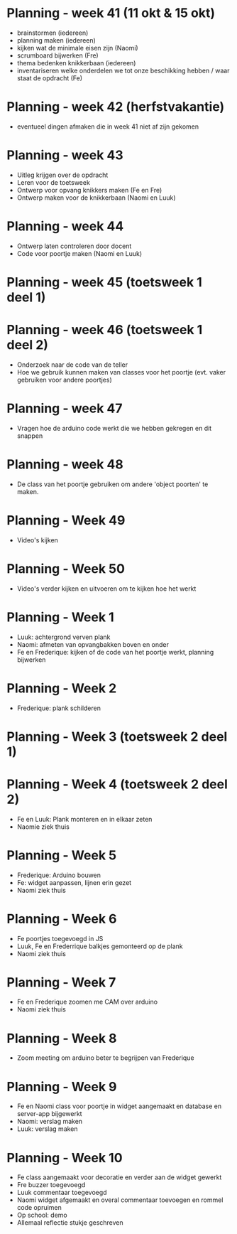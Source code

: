 # Planning - week 41 (11 okt & 15 okt)
- brainstormen (iedereen)
- planning maken (iedereen)
- kijken wat de minimale eisen zijn (Naomi)
- scrumboard bijwerken (Fre)
- thema bedenken knikkerbaan (iedereen)
- inventariseren welke onderdelen we tot onze beschikking hebben / waar staat de opdracht (Fe)


# Planning - week 42 (herfstvakantie)
- eventueel dingen afmaken die in week 41 niet af zijn gekomen 

# Planning - week 43
- Uitleg krijgen over de opdracht
- Leren voor de toetsweek
- Ontwerp voor opvang knikkers maken (Fe en Fre)
- Ontwerp maken voor de knikkerbaan (Naomi en Luuk)

# Planning - week 44
- Ontwerp laten controleren door docent 
- Code voor poortje maken (Naomi en Luuk)


# Planning - week 45 (toetsweek 1 deel 1)

# Planning - week 46 (toetsweek 1 deel 2)
- Onderzoek naar de code van de teller
- Hoe we gebruik kunnen maken van classes voor het poortje (evt. vaker gebruiken voor andere poortjes)

# Planning - week 47 
- Vragen hoe de arduino code werkt die we hebben gekregen en dit snappen

# Planning - week 48
- De class van het poortje gebruiken om andere 'object poorten' te maken. 

# Planning - Week 49
- Video's kijken

# Planning - Week 50
- Video's verder kijken en uitvoeren om te kijken hoe het werkt

# Planning - Week 1
- Luuk: achtergrond verven plank
- Naomi: afmeten van opvangbakken boven en onder
- Fe en Frederique: kijken of de code van het poortje werkt, planning bijwerken

# Planning - Week 2
- Frederique: plank schilderen

# Planning - Week 3 (toetsweek 2 deel 1)

# Planning - Week 4 (toetsweek 2 deel 2)
- Fe en Luuk: Plank monteren en in elkaar zeten
- Naomie ziek thuis 

# Planning - Week 5
- Frederique: Arduino bouwen
- Fe: widget aanpassen, lijnen erin gezet
- Naomi ziek thuis 

# Planning - Week 6
- Fe poortjes toegevoegd in JS
- Luuk, Fe en Frederrique balkjes gemonteerd op de plank 
- Naomi ziek thuis 

# Planning - Week 7
- Fe en Frederique zoomen me CAM over arduino
- Naomi ziek thuis 

# Planning - Week 8
- Zoom meeting om arduino beter te begrijpen van Frederique

# Planning - Week 9
- Fe en Naomi class voor poortje in widget aangemaakt en database en server-app bijgewerkt 
- Naomi: verslag maken
- Luuk: verslag maken

# Planning - Week 10
- Fe class aangemaakt voor decoratie en verder aan de widget gewerkt 
- Fre buzzer toegevoegd
- Luuk commentaar toegevoegd
- Naomi widget afgemaakt en overal commentaar toevoegen en rommel code opruimen
- Op school: demo
- Allemaal reflectie stukje geschreven 

